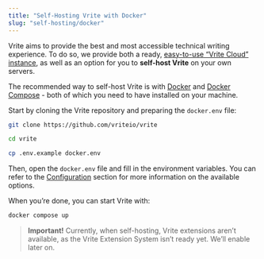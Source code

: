 ```yaml
---
title: "Self-Hosting Vrite with Docker"
slug: "self-hosting/docker"
---
```


Vrite aims to provide the best and most accessible technical writing experience. To do so, we provide both a ready, [easy-to-use “Vrite Cloud” instance](https://app.vrite.io/), as well as an option for you to **self-host Vrite** on your own servers.

The recommended way to self-host Vrite is with [Docker](https://docs.docker.com/engine/install/) and [Docker Compose](https://docs.docker.com/compose/install/) - both of which you need to have installed on your machine.

Start by cloning the Vrite repository and preparing the `docker.env` file:

```bash
git clone https://github.com/vriteio/vrite

cd vrite

cp .env.example docker.env

```

Then, open the `docker.env` file and fill in the environment variables. You can refer to the [Configuration](/self-hosting/configuration) section for more information on the available options.

When you’re done, you can start Vrite with:

```bash
docker compose up

```

> **Important!** Currently, when self-hosting, Vrite extensions aren’t available, as the Vrite Extension System isn’t ready yet. We’ll enable later on.
